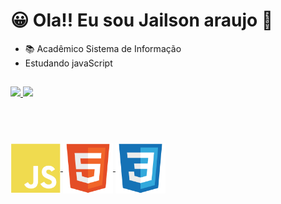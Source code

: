 ## <h1 style="color:">😀 Ola!! Eu sou Jailson araujo 👋</h1>
- 📚 Acadêmico Sistema de Informação
- Estudando javaScript
## <div>
  <a href="https://github.com/jailsonaraujo">
  <img height="180em" src="https://github-readme-stats.vercel.app/api?username=jailsonaraujo&show_icons=true&theme=merko&include_all_commits=true&count_private=true"/>
  <img height="180em" src="https://github-readme-stats.vercel.app/api/top-langs/?username=jailsonaraujo&layout=compact&langs_count=7&theme=merko"/>
</div>
  
## <div style="display: inline_block"><br>
  <img align="center" alt="jailson-Js" height="80" width="80" src="https://raw.githubusercontent.com/devicons/devicon/master/icons/javascript/javascript-plain.svg">
  <img align="center" alt="jailson-HTML" height="80" width="80" src="https://raw.githubusercontent.com/devicons/devicon/master/icons/html5/html5-original.svg">
  <img align="center" alt="jailson-CSS" height="80" width="80" src="https://raw.githubusercontent.com/devicons/devicon/master/icons/css3/css3-original.svg">
</div>
